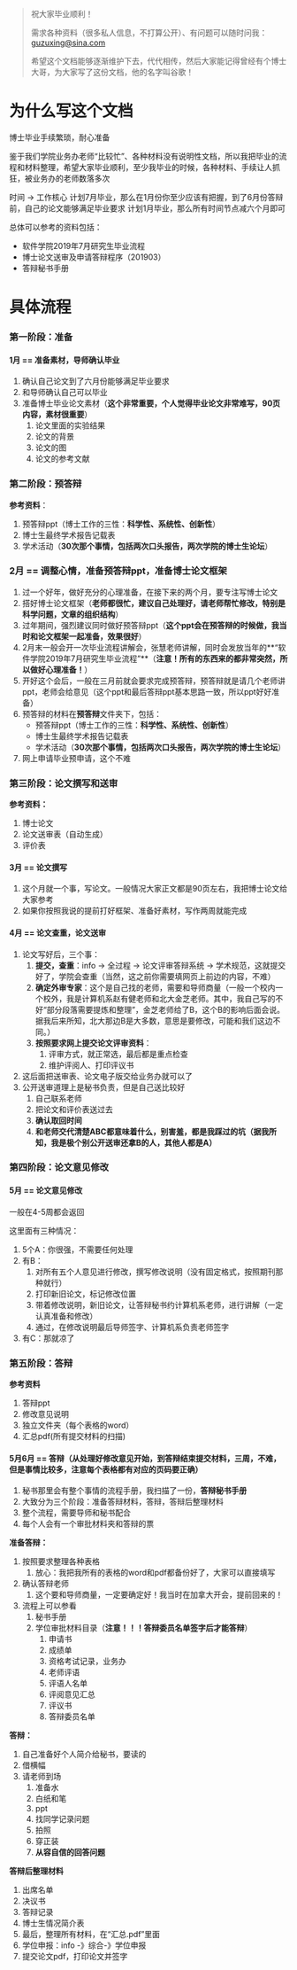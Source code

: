 >祝大家毕业顺利！
>
>需求各种资料（很多私人信息，不打算公开）、有问题可以随时问我：guzuxing@sina.com
>
>希望这个文档能够逐渐维护下去，代代相传，然后大家能记得曾经有个博士大哥，为大家写了这份文档，他的名字叫谷歌！

# 为什么写这个文档

博士毕业手续繁琐，耐心准备

鉴于我们学院业务办老师“比较忙”、各种材料没有说明性文档，所以我把毕业的流程和材料整理，希望大家毕业顺利，至少我毕业的时候，各种材料、手续让人抓狂，被业务办的老师数落多次

时间 -> 工作核心
计划7月毕业，那么在1月份你至少应该有把握，到了6月份答辩前，自己的论文能够满足毕业要求
计划1月毕业，那么所有时间节点减六个月即可

总体可以参考的资料包括：

* 软件学院2019年7月研究生毕业流程
* 博士论文送审及申请答辩程序（201903）
* 答辩秘书手册



# 具体流程

### 第一阶段：准备

#### 1月 == 准备素材，导师确认毕业

1. 确认自己论文到了六月份能够满足毕业要求
2. 和导师确认自己可以毕业
3. 准备博士毕业论文素材（**这个非常重要，个人觉得毕业论文非常难写，90页内容，素材很重要**）
   1. 论文里面的实验结果
   2. 论文的背景
   3. 论文的图
   4. 论文的参考文献



### 第二阶段：预答辩

**参考资料**：

1. 预答辩ppt（博士工作的三性：**科学性、系统性、创新性**）
2. 博士生最终学术报告记载表
3. 学术活动（**30次那个事情，包括两次口头报告，两次学院的博士生论坛**）

### 2月 == 调整心情，准备预答辩ppt，准备博士论文框架

1. 过一个好年，做好充分的心理准备，在接下来的两个月，要专注写博士论文
2. 搭好博士论文框架（**老师都很忙，建议自己处理好，请老师帮忙修改，特别是科学问题，文章的组织结构**）
3. 过年期间，强烈建议同时做好预答辩ppt（**这个ppt会在预答辩的时候做，我当时和论文框架一起准备，效果很好**）
4. 2月末一般会开一次毕业流程讲解会，张慧老师讲解，同时会发放当年的**“软件学院2019年7月研究生毕业流程”**（**注意！所有的东西来的都非常突然，所以做好心理准备！**）
5. 开好这个会后，一般在三月前就会要求完成预答辩，预答辩就是请几个老师讲ppt，老师会给意见（这个ppt和最后答辩ppt基本思路一致，所以ppt好好准备）
6. 预答辩的材料在**预答辩**文件夹下，包括：
   - 预答辩ppt（博士工作的三性：**科学性、系统性、创新性**）
   - 博士生最终学术报告记载表
   - 学术活动（**30次那个事情，包括两次口头报告，两次学院的博士生论坛**）
7. 网上申请毕业预申请，这个不难



### 第三阶段：论文撰写和送审

**参考资料：**

1. 博士论文
2. 论文送审表（自动生成）
3. 评价表

#### 3月 == 论文撰写

1. 这个月就一个事，写论文。一般情况大家正文都是90页左右，我把博士论文给大家参考
2. 如果你按照我说的提前打好框架、准备好素材，写作两周就能完成

#### 4月 == 论文查重，论文送审

1. 论文写好后，三个事：
   1. **提交，查重**：info -> 全过程 -> 论文评审答辩系统 -> 学术规范，这就提交好了，学院会查重（当然，这之前你需要填网页上前边的内容，不难）
   2. **确定外审专家**：这个是自己找的老师，需要和导师商量（一般一个校内一个校外，我是计算机系赵有健老师和北大金芝老师。其中，我自己写的不好“部分段落需要提炼和整理”，金芝老师给了B，这个B的影响后面会说。据我后来所知，北大那边B是大多数，意思是要修改，可能和我们这边不同。）
   3. **按照要求网上提交论文评审资料**：
      1. 评审方式，就正常选，最后都是重点检查
      2. 维护评阅人、打印评议书
2. 这后面把送审表、论文电子版交给业务办就可以了
3. 公开送审道理上是秘书负责，但是自己送比较好
   1. 自己联系老师
   2. 把论文和评价表送过去
   3. **确认取回时间**
   4. **和老师交代清楚ABC都意味着什么，别害羞，都是我踩过的坑（据我所知，我是极个别公开送审还拿B的人，其他人都是A）**



### 第四阶段：论文意见修改

#### 5月 == 论文意见修改

一般在4-5周都会返回

这里面有三种情况：

1. 5个A：你很强，不需要任何处理
2. 有B：
   1. 对所有五个人意见进行修改，撰写修改说明（没有固定格式，按照期刊那种就行）
   2. 打印新旧论文，标记修改位置
   3. 带着修改说明，新旧论文，让答辩秘书约计算机系老师，进行讲解（一定认真准备和修改）
   4. 通过，在修改说明最后导师签字、计算机系负责老师签字
3. 有C：那就凉了



### 第五阶段：答辩

**参考资料**

1. 答辩ppt
2. 修改意见说明
3. 独立文件夹（每个表格的word）
4. 汇总pdf(所有提交材料的扫描)

#### 5月6月 == 答辩（从处理好修改意见开始，到答辩结束提交材料，三周，不难，但是事情比较多，注意每个表格都有对应的页码要正确）

1. 秘书那里会有整个事情的流程手册，我扫描了一份，**答辩秘书手册**
2. 大致分为三个阶段：准备答辩材料，答辩，答辩后整理材料
3. 整个流程，需要导师和秘书配合
4. 每个人会有一个审批材料夹和答辩的票

**准备答辩：**

1. 按照要求整理各种表格
   1. 放心：我把我所有的表格的word和pdf都备份好了，大家可以直接填写
2. 确认答辩老师
   1. 这个要和导师商量，一定要确定好！我当时在加拿大开会，提前回来的！
3. 流程上可以参看
   1. 秘书手册
   2. 学位审批材料目录（**注意！！！答辩委员名单签字后才能答辩**）
      1. 申请书
      2. 成绩单
      3. 资格考试记录，业务办
      4. 老师评语
      5. 评语人名单
      6. 评阅意见汇总
      7. 评议书
      8. 答辩委员名单

**答辩：**

1. 自己准备好个人简介给秘书，要读的
2. 借横幅
3. 请老师到场
   1. 准备水
   2. 白纸和笔
   3. ppt
   4. 找同学记录问题
   5. 拍照
   6. 穿正装
   7. **从容自信的回答问题**

**答辩后整理材料**

1. 出席名单
2. 决议书
3. 答辩记录
4. 博士生情况简介表
5. 最后，整理所有材料，在“汇总.pdf”里面
6. 学位申报：info -》综合-》学位申报
7. 提交论文pdf，打印论文并签字

